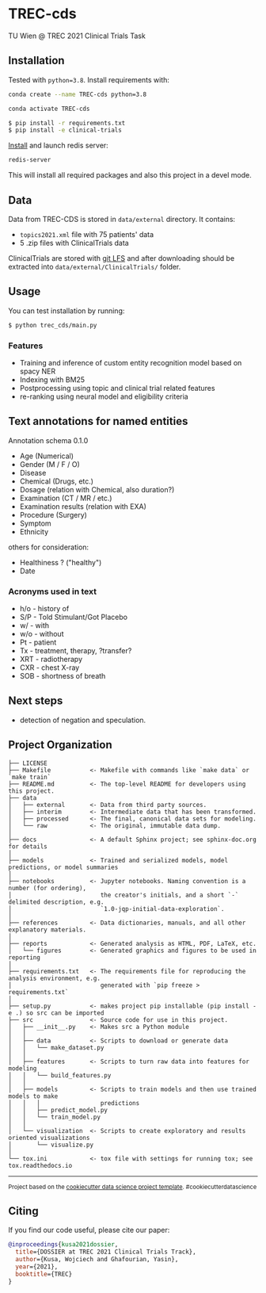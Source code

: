 TREC-cds
==============================

TU Wien @ TREC 2021 Clinical Trials Task


## Installation

Tested with `python=3.8`. Install requirements with:

```bash
conda create --name TREC-cds python=3.8
```

```bash
conda activate TREC-cds
```

```bash
$ pip install -r requirements.txt
$ pip install -e clinical-trials 
```

[Install](https://redis.io/docs/getting-started/installation/) and launch redis server:
```bash
redis-server
```


This will install all required packages and also this project in a devel mode.


## Data

Data from TREC-CDS is stored in `data/external` directory. It contains:

* `topics2021.xml` file with 75 patients' data
* 5 .zip files with ClinicalTrials data

ClinicalTrials are stored with [git LFS](https://git-lfs.github.com) and after downloading should be extracted into `data/external/ClinicalTrials/` folder.


## Usage

You can test installation by running:

```bash
$ python trec_cds/main.py
```

### Features

- Training and inference of custom entity recognition model based on spacy NER
- Indexing with BM25
- Postprocessing using topic and clinical trial related features
- re-ranking using neural model and eligibility criteria

## Text annotations for named entities

Annotation schema 0.1.0

- Age (Numerical)
- Gender (M / F / O)
- Disease
- Chemical  (Drugs, etc.)
- Dosage (relation with Chemical, also duration?)
- Examination (CT / MR / etc.)
- Examination results (relation with EXA)
- Procedure (Surgery)
- Symptom 
- Ethnicity 

others for consideration:

- Healthiness ? ("healthy")
- Date


### Acronyms used in text

- h/o - history of
- S/P - Told Stimulant/Got Placebo
- w/ - with
- w/o - without
- Pt - patient
- Tx - treatment, therapy, ?transfer?
- XRT - radiotherapy
- CXR - chest X-ray
- SOB - shortness of breath

## Next steps

- detection of negation and speculation.

Project Organization
------------

    ├── LICENSE
    ├── Makefile           <- Makefile with commands like `make data` or `make train`
    ├── README.md          <- The top-level README for developers using this project.
    ├── data
    │   ├── external       <- Data from third party sources.
    │   ├── interim        <- Intermediate data that has been transformed.
    │   ├── processed      <- The final, canonical data sets for modeling.
    │   └── raw            <- The original, immutable data dump.
    │
    ├── docs               <- A default Sphinx project; see sphinx-doc.org for details
    │
    ├── models             <- Trained and serialized models, model predictions, or model summaries
    │
    ├── notebooks          <- Jupyter notebooks. Naming convention is a number (for ordering),
    │                         the creator's initials, and a short `-` delimited description, e.g.
    │                         `1.0-jqp-initial-data-exploration`.
    │
    ├── references         <- Data dictionaries, manuals, and all other explanatory materials.
    │
    ├── reports            <- Generated analysis as HTML, PDF, LaTeX, etc.
    │   └── figures        <- Generated graphics and figures to be used in reporting
    │
    ├── requirements.txt   <- The requirements file for reproducing the analysis environment, e.g.
    │                         generated with `pip freeze > requirements.txt`
    │
    ├── setup.py           <- makes project pip installable (pip install -e .) so src can be imported
    ├── src                <- Source code for use in this project.
    │   ├── __init__.py    <- Makes src a Python module
    │   │
    │   ├── data           <- Scripts to download or generate data
    │   │   └── make_dataset.py
    │   │
    │   ├── features       <- Scripts to turn raw data into features for modeling
    │   │   └── build_features.py
    │   │
    │   ├── models         <- Scripts to train models and then use trained models to make
    │   │   │                 predictions
    │   │   ├── predict_model.py
    │   │   └── train_model.py
    │   │
    │   └── visualization  <- Scripts to create exploratory and results oriented visualizations
    │       └── visualize.py
    │
    └── tox.ini            <- tox file with settings for running tox; see tox.readthedocs.io


--------

<p><small>Project based on the <a target="_blank" href="https://drivendata.github.io/cookiecutter-data-science/">cookiecutter data science project template</a>. #cookiecutterdatascience</small></p>


## Citing

If you find our code useful, please cite our paper:

```bibtex
@inproceedings{kusa2021dossier,
  title={DOSSIER at TREC 2021 Clinical Trials Track},
  author={Kusa, Wojciech and Ghafourian, Yasin},
  year={2021},
  booktitle={TREC}
}
```